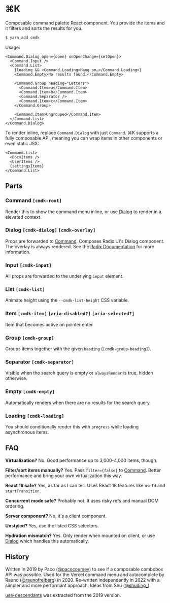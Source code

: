 # ⌘K

Composable command palette React component. You provide the items and it filters and sorts the results for you.

```bash
$ yarn add cmdk
```

Usage:

```tsx
<Command.Dialog open={open} onOpenChange={setOpen}>
  <Command.Input />
  <Command.List>
    {loading && <Command.Loading>Hang on…</Command.Loading>}
    <Command.Empty>No results found.</Command.Empty>

    <Command.Group heading="Letters">
      <Command.Item>a</Command.Item>
      <Command.Item>b</Command.Item>
      <Command.Separator />
      <Command.Item>c</Command.Item>
    </Command.Group>

    <Command.Item>Ungrouped</Command.Item>
  </Command.List>
</Command.Dialog>
```

To render inline, replace `Command.Dialog` with just `Command`. ⌘K supports a fully composable API, meaning you can wrap items in other components or even static JSX:

```tsx
<Command.List>
  <DocsItems />
  <UserItems />
  {settingsItems}
</Command.List>
```

## Parts

### Command `[cmdk-root]`

Render this to show the command menu inline, or use [Dialog](#dialog) to render in a elevated context.

### Dialog `[cmdk-dialog]` `[cmdk-overlay]`

Props are forwarded to [Command](#command). Composes Radix UI's Dialog component. The overlay is always rendered. See the [Radix Documentation](https://www.radix-ui.com/docs/primitives/components/dialog) for more information.

### Input `[cmdk-input]`

All props are forwarded to the underlying `input` element.

### List `[cmdk-list]`

Animate height using the `--cmdk-list-height` CSS variable.

### Item `[cmdk-item]` `[aria-disabled?]` `[aria-selected?]`

Item that becomes active on pointer enter

### Group `[cmdk-group]`

Groups items together with the given `heading` (`[cmdk-group-heading]`).

### Separator `[cmdk-separator]`

Visible when the search query is empty or `alwaysRender` is true, hidden otherwise.

### Empty `[cmdk-empty]`

Automatically renders when there are no results for the search query.

### Loading `[cmdk-loading]`

You should conditionally render this with `progress` while loading asynchronous items.

## FAQ

**Virtualization?** No. Good performance up to 3,000-4,000 items, though.

**Filter/sort items manually?** Yes. Pass `filter={false}` to [Command](#command). Better performance and bring your own virtualization this way.

**React 18 safe?** Yes, as far as I can tell. Uses React 18 features like `useId` and `startTransition`.

**Concurrent mode safe?** Probably not. It uses risky refs and manual DOM ordering.

**Server component?** No, it's a client component.

**Unstyled?** Yes, use the listed CSS selectors.

**Hydration mismatch?** Yes. Only render when mounted on client, or use [Dialog](#dialog) which handles this automatically.

## History

Written in 2019 by Paco ([@pacocoursey](https://twitter.com/pacocoursey)) to see if a composable combobox API was possible. Used for the Vercel command menu and autocomplete by Rauno ([@raunofreiberg](https://twitter.com/raunofreiberg)) in 2020. Re-written independently in 2022 with a simpler and more performant approach. Ideas from Shu ([@shuding\_](https://twitter.com/shuding_)).

[use-descendants](https://github.com/pacocoursey/use-descendants) was extracted from the 2019 version.

